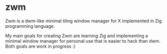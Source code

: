 # zwm
Zwm is a dwm-like minimal tiling window manager for X implemented in Zig programming language.

My main goals for creating Zwm are learning Zig and implementing a minimal window manager for personal use that is easier to hack than dwm. Both goals are work in progress :)
